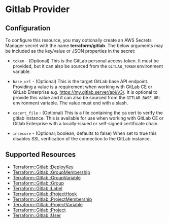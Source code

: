 # Gitlab Provider

## Configuration

To configure this resource, you may optionally create an AWS Secrets Manager secret with the name **terraform/gitlab**. The below arguments may be included as the key/value or JSON properties in the secret:

* `token` - (Optional) This is the GitLab personal access token. It must be provided, but
  it can also be sourced from the `GITLAB_TOKEN` environment variable.

* `base_url` - (Optional) This is the target GitLab base API endpoint. Providing a value is a
  requirement when working with GitLab CE or GitLab Enterprise e.g. https://my.gitlab.server/api/v3/.
  It is optional to provide this value and it can also be sourced from the `GITLAB_BASE_URL` environment variable.
  The value must end with a slash.

* `cacert_file` - (Optional) This is a file containing the ca cert to verify the gitlab instance.  This is available
  for use when working with GitLab CE or Gitlab Enterprise with a locally-issued or self-signed certificate chain.

* `insecure` - (Optional; boolean, defaults to false) When set to true this disables SSL verification of the connection to the
  GitLab instance.


## Supported Resources

* [Terraform::Gitlab::DeployKey](docs/providers/gitlab/DeployKey.md)
* [Terraform::Gitlab::GroupMembership](docs/providers/gitlab/GroupMembership.md)
* [Terraform::Gitlab::GroupVariable](docs/providers/gitlab/GroupVariable.md)
* [Terraform::Gitlab::Group](docs/providers/gitlab/Group.md)
* [Terraform::Gitlab::Label](docs/providers/gitlab/Label.md)
* [Terraform::Gitlab::ProjectHook](docs/providers/gitlab/ProjectHook.md)
* [Terraform::Gitlab::ProjectMembership](docs/providers/gitlab/ProjectMembership.md)
* [Terraform::Gitlab::ProjectVariable](docs/providers/gitlab/ProjectVariable.md)
* [Terraform::Gitlab::Project](docs/providers/gitlab/Project.md)
* [Terraform::Gitlab::User](docs/providers/gitlab/User.md)